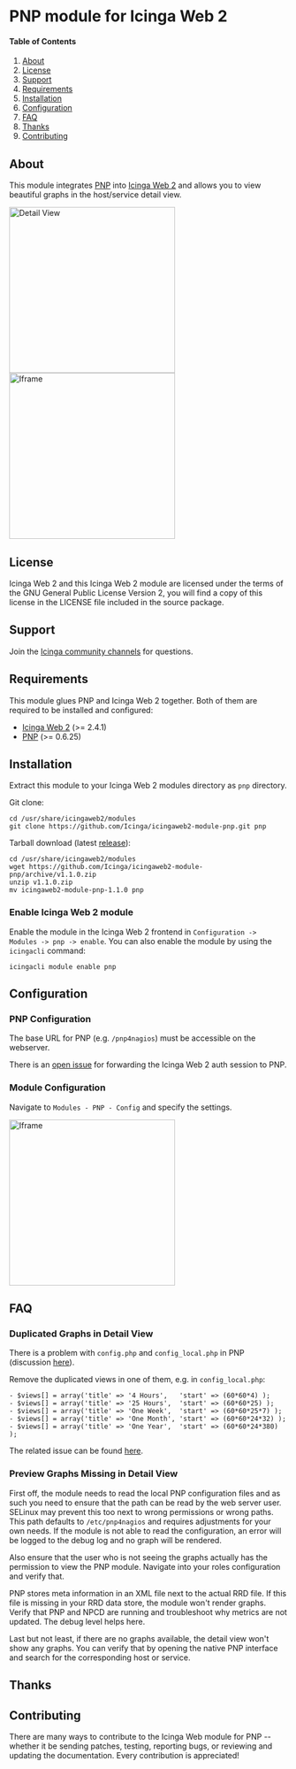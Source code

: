# PNP module for Icinga Web 2

#### Table of Contents

1. [About](#about)
2. [License](#license)
3. [Support](#support)
4. [Requirements](#requirements)
5. [Installation](#installation)
6. [Configuration](#configuration)
7. [FAQ](#faq)
8. [Thanks](#thanks)
9. [Contributing](#contributing)

## About

This module integrates [PNP](https://docs.pnp4nagios.org/) into [Icinga Web 2](https://www.icinga.com/products/icinga-web-2/)
and allows you to view beautiful graphs in the host/service detail view.

<img src="https://github.com/Icinga/icingaweb2-module-pnp/blob/master/doc/screenshot/detail_view.png" alt="Detail View" height="300">

<img src="https://github.com/Icinga/icingaweb2-module-pnp/blob/master/doc/screenshot/iframe.png" alt="Iframe" height="300">

## License

Icinga Web 2 and this Icinga Web 2 module are licensed under the terms of the GNU General Public License Version 2, you will find a copy of this license in the LICENSE file included in the source package.

## Support

Join the [Icinga community channels](https://www.icinga.com/community/get-involved/) for questions.

## Requirements

This module glues PNP and Icinga Web 2 together. Both of them are required
to be installed and configured:

* [Icinga Web 2](https://www.icinga.com/products/icinga-web-2/) (>= 2.4.1)
* [PNP](https://docs.pnp4nagios.org/) (&gt;= 0.6.25)


## Installation

Extract this module to your Icinga Web 2 modules directory as `pnp` directory.

Git clone:

```
cd /usr/share/icingaweb2/modules
git clone https://github.com/Icinga/icingaweb2-module-pnp.git pnp
```


Tarball download (latest [release](https://github.com/Icinga/icingaweb2-module-pnp/releases/latest)):

```
cd /usr/share/icingaweb2/modules
wget https://github.com/Icinga/icingaweb2-module-pnp/archive/v1.1.0.zip
unzip v1.1.0.zip
mv icingaweb2-module-pnp-1.1.0 pnp
```

### Enable Icinga Web 2 module

Enable the module in the Icinga Web 2 frontend in `Configuration -> Modules -> pnp -> enable`.
You can also enable the module by using the `icingacli` command:

```
icingacli module enable pnp
```

## Configuration

### PNP Configuration

The base URL for PNP (e.g. `/pnp4nagios`) must be accessible on the webserver.

There is an [open issue](https://github.com/Icinga/icingaweb2-module-pnp/issues/29)
for forwarding the Icinga Web 2 auth session to PNP.

### Module Configuration

Navigate to `Modules - PNP - Config` and specify the settings.

<img src="https://github.com/Icinga/icingaweb2-module-pnp/blob/master/doc/screenshot/config_form.png" alt="Iframe" height="300">


## FAQ

### Duplicated Graphs in Detail View

There is a problem with `config.php` and `config_local.php`
in PNP (discussion [here](https://monitoring-portal.org/index.php?thread/35865-doppelte-eintr%C3%A4ge-im-icinga2-mit-pnp/&postID=228011#post228011)).

Remove the duplicated views in one of them, e.g. in `config_local.php`:

```
- $views[] = array('title' => '4 Hours',   'start' => (60*60*4) ); 
- $views[] = array('title' => '25 Hours',  'start' => (60*60*25) ); 
- $views[] = array('title' => 'One Week',  'start' => (60*60*25*7) ); 
- $views[] = array('title' => 'One Month', 'start' => (60*60*24*32) ); 
- $views[] = array('title' => 'One Year',  'start' => (60*60*24*380) );
```

The related issue can be found [here](https://github.com/Icinga/icingaweb2-module-pnp/issues/18).

### Preview Graphs Missing in Detail View

First off, the module needs to read the local PNP configuration files and as such
you need to ensure that the path can be read by the web server user. SELinux may prevent
this too next to wrong permissions or wrong paths. This path defaults to
`/etc/pnp4nagios` and requires adjustments for your own needs.
If the module is not able to read the configuration, an error will be logged
to the debug log and no graph will be rendered.

Also ensure that the user who is not seeing the graphs actually has the permission
to view the PNP module. Navigate into your roles configuration and verify that.

PNP stores meta information in an XML file next to the actual RRD file. If this file
is missing in your RRD data store, the module won't render graphs. Verify that PNP and
NPCD are running and troubleshoot why metrics are not updated. The debug level helps here.

Last but not least, if there are no graphs available, the detail view won't show any graphs.
You can verify that by opening the native PNP interface and search for the corresponding host
or service.

## Thanks




## Contributing

There are many ways to contribute to the Icinga Web module for PNP --
whether it be sending patches, testing, reporting bugs, or reviewing and
updating the documentation. Every contribution is appreciated!


